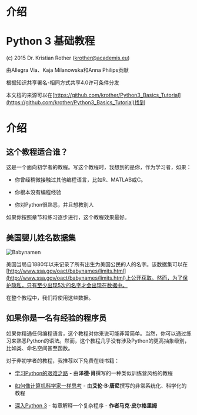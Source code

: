 # 介绍

# Python 3 基础教程

(c) 2015 Dr. Kristian Rother (krother@academis.eu)

由Allegra Via、Kaja Milanowska和Anna Philips贡献

根据知识共享署名-相同方式共享4.0许可条件分发

本文档的来源可以在[https://github.com/krother/Python3_Basics_Tutorial](https://github.com/krother/Python3_Basics_Tutorial)找到

# 介绍

## 这个教程适合谁？

这是一个面向初学者的教程。写这个教程时，我想到的是你，作为学习者，如果：

+   你曾经稍微接触过其他编程语言，比如R、MATLAB或C。

+   你根本没有编程经验

+   你对Python很熟悉，并且想教别人

如果你按照章节和练习逐步进行，这个教程效果最好。

## 美国婴儿姓名数据集

![Babynamen](baby.png)

美国当局自1880年以来记录了所有出生为美国公民的人的名字。该数据集可以在[http://www.ssa.gov/oact/babynames/limits.html](http://www.ssa.gov/oact/babynames/limits.html)上公开获取。然而，为了保护隐私，只有至少出现5次的名字才会出现在数据中。

在整个教程中，我们将使用这些数据。

## 如果你是一名有经验的程序员

如果你精通任何编程语言，这个教程对你来说可能非常简单。当然，你可以通过练习来熟悉Python的语法。然而，这个教程几乎没有涉及Python的更高抽象级别，比如类、命名空间甚至函数。

对于非初学者的教程，我推荐以下免费在线书籍：

+   [学习Python的艰难之路](http://learnpythonthehardway.org/) - 由**泽德·肖**撰写的一种类似训练营风格的教程

+   [如何像计算机科学家一样思考](http://www.greenteapress.com/thinkpython/) - 由**艾伦·B·唐尼**撰写的非常系统化、科学化的教程

+   [深入Python 3](http://www.diveintopython3.net/) - 每章解释一个复杂程序 - **作者马克·皮尔格里姆**
